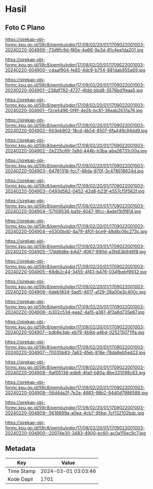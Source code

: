 # Hasil

## Foto C Plano

https://sirekap-obj-formc.kpu.go.id/59c8/pemilu/pdpr/17/09/02/20/01/1709022001003-20240220-004859--73d9fc9d-f80e-4e66-9a3d-81c4ee1da201.jpg

https://sirekap-obj-formc.kpu.go.id/59c8/pemilu/pdpr/17/09/02/20/01/1709022001003-20240220-004900--cdaaf904-fe85-4dc9-b754-881dab955a69.jpg

https://sirekap-obj-formc.kpu.go.id/59c8/pemilu/pdpr/17/09/02/20/01/1709022001003-20240220-004901--238df782-4737-4fdd-bbd8-3576bd1feaa5.jpg

https://sirekap-obj-formc.kpu.go.id/59c8/pemilu/pdpr/17/09/02/20/01/1709022001003-20240220-004901--f2ce5496-0f6f-4e2b-bc81-36eab2631a76.jpg

https://sirekap-obj-formc.kpu.go.id/59c8/pemilu/pdpr/17/09/02/20/01/1709022001003-20240220-004902--603eb902-18cd-4b54-8507-6fa449c94dd9.jpg

https://sirekap-obj-formc.kpu.go.id/59c8/pemilu/pdpr/17/09/02/20/01/1709022001003-20240220-004902--2e225c69-7a9d-444b-b3ba-aba26731c00a.jpg

https://sirekap-obj-formc.kpu.go.id/59c8/pemilu/pdpr/17/09/02/20/01/1709022001003-20240220-004903--64761318-fcc7-48da-970f-3c478618624d.jpg

https://sirekap-obj-formc.kpu.go.id/59c8/pemilu/pdpr/17/09/02/20/01/1709022001003-20240220-004903--0493d562-0452-42d8-b23f-e557c15f562f.jpg

https://sirekap-obj-formc.kpu.go.id/59c8/pemilu/pdpr/17/09/02/20/01/1709022001003-20240220-004904--57f09538-ba1d-4047-9fcc-4ade11b1f814.jpg

https://sirekap-obj-formc.kpu.go.id/59c8/pemilu/pdpr/17/09/02/20/01/1709022001003-20240220-004904--e5300bd0-4a79-4f01-bce9-48d8c06c273c.jpg

https://sirekap-obj-formc.kpu.go.id/59c8/pemilu/pdpr/17/09/02/20/01/1709022001003-20240220-004905--17dd8d8e-b4d7-4067-890d-a3fe63b946f8.jpg

https://sirekap-obj-formc.kpu.go.id/59c8/pemilu/pdpr/17/09/02/20/01/1709022001003-20240220-004905--68db2c44-3455-4f43-b476-034fbebf9932.jpg

https://sirekap-obj-formc.kpu.go.id/59c8/pemilu/pdpr/17/09/02/20/01/1709022001003-20240220-004906--6deb1834-5ad5-4617-a129-28a00e3c400c.jpg

https://sirekap-obj-formc.kpu.go.id/59c8/pemilu/pdpr/17/09/02/20/01/1709022001003-20240220-004906--b302c534-eaa2-4a15-a361-4f3a8d735e87.jpg

https://sirekap-obj-formc.kpu.go.id/59c8/pemilu/pdpr/17/09/02/20/01/1709022001003-20240220-004907--bdb6e3ab-eb79-4b9d-a4bd-0252150711fa.jpg

https://sirekap-obj-formc.kpu.go.id/59c8/pemilu/pdpr/17/09/02/20/01/1709022001003-20240220-004907--70035b83-7a63-4feb-818e-78da8eb5ed23.jpg

https://sirekap-obj-formc.kpu.go.id/59c8/pemilu/pdpr/17/09/02/20/01/1709022001003-20240220-004908--6af05138-edb6-4fa0-b80a-8be331098c83.jpg

https://sirekap-obj-formc.kpu.go.id/59c8/pemilu/pdpr/17/09/02/20/01/1709022001003-20240220-004908--56d4da2f-7e2e-4683-98b2-94d0d7986588.jpg

https://sirekap-obj-formc.kpu.go.id/59c8/pemilu/pdpr/17/09/02/20/01/1709022001003-20240220-004909--5616899a-a0ea-4cb7-95be-7cf132102bdc.jpg

https://sirekap-obj-formc.kpu.go.id/59c8/pemilu/pdpr/17/09/02/20/01/1709022001003-20240220-004900--20074e30-3483-4900-bc60-ac0a115ec9c7.jpg


## Metadata

| Key        | Value               |
| ---------- | ------------------- |
| Time Stamp | 2024-03-01 03:03:46 |
| Kode Dapil | 1701                |



